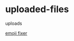 # uploaded-files
uploads



[emoji fixer](https://github.com/GitEin11/uploaded-files/assets/84138811/2397621a-6927-472f-9386-44f0a3a3dec4)
